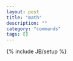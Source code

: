 ```yaml
---
layout: post
title: "math"
description: ""
category: "commands"
tags: []
---
```

{% include JB/setup %}

